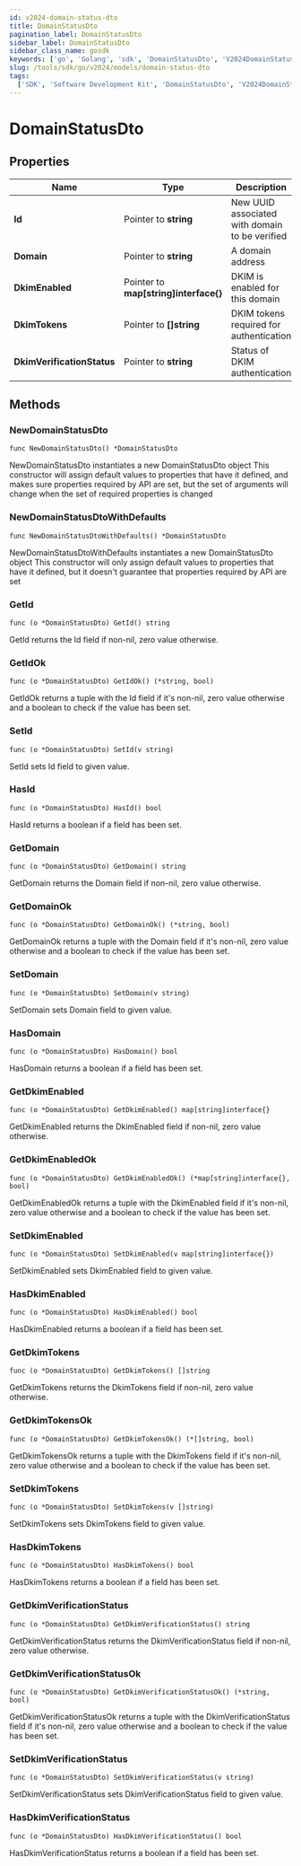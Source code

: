 ```yaml
---
id: v2024-domain-status-dto
title: DomainStatusDto
pagination_label: DomainStatusDto
sidebar_label: DomainStatusDto
sidebar_class_name: gosdk
keywords: ['go', 'Golang', 'sdk', 'DomainStatusDto', 'V2024DomainStatusDto']
slug: /tools/sdk/go/v2024/models/domain-status-dto
tags:
  ['SDK', 'Software Development Kit', 'DomainStatusDto', 'V2024DomainStatusDto']
---
```


# DomainStatusDto

## Properties

| Name | Type | Description | Notes |
| --- | --- | --- | --- |
| **Id** | Pointer to **string** | New UUID associated with domain to be verified | [optional] |
| **Domain** | Pointer to **string** | A domain address | [optional] |
| **DkimEnabled** | Pointer to **map[string]interface{}** | DKIM is enabled for this domain | [optional] [default to false] |
| **DkimTokens** | Pointer to **[]string** | DKIM tokens required for authentication | [optional] |
| **DkimVerificationStatus** | Pointer to **string** | Status of DKIM authentication | [optional] |

## Methods

### NewDomainStatusDto

`func NewDomainStatusDto() *DomainStatusDto`

NewDomainStatusDto instantiates a new DomainStatusDto object This constructor will assign default values to properties that have it defined, and makes sure properties required by API are set, but the set of arguments will change when the set of required properties is changed

### NewDomainStatusDtoWithDefaults

`func NewDomainStatusDtoWithDefaults() *DomainStatusDto`

NewDomainStatusDtoWithDefaults instantiates a new DomainStatusDto object This constructor will only assign default values to properties that have it defined, but it doesn't guarantee that properties required by API are set

### GetId

`func (o *DomainStatusDto) GetId() string`

GetId returns the Id field if non-nil, zero value otherwise.

### GetIdOk

`func (o *DomainStatusDto) GetIdOk() (*string, bool)`

GetIdOk returns a tuple with the Id field if it's non-nil, zero value otherwise and a boolean to check if the value has been set.

### SetId

`func (o *DomainStatusDto) SetId(v string)`

SetId sets Id field to given value.

### HasId

`func (o *DomainStatusDto) HasId() bool`

HasId returns a boolean if a field has been set.

### GetDomain

`func (o *DomainStatusDto) GetDomain() string`

GetDomain returns the Domain field if non-nil, zero value otherwise.

### GetDomainOk

`func (o *DomainStatusDto) GetDomainOk() (*string, bool)`

GetDomainOk returns a tuple with the Domain field if it's non-nil, zero value otherwise and a boolean to check if the value has been set.

### SetDomain

`func (o *DomainStatusDto) SetDomain(v string)`

SetDomain sets Domain field to given value.

### HasDomain

`func (o *DomainStatusDto) HasDomain() bool`

HasDomain returns a boolean if a field has been set.

### GetDkimEnabled

`func (o *DomainStatusDto) GetDkimEnabled() map[string]interface{}`

GetDkimEnabled returns the DkimEnabled field if non-nil, zero value otherwise.

### GetDkimEnabledOk

`func (o *DomainStatusDto) GetDkimEnabledOk() (*map[string]interface{}, bool)`

GetDkimEnabledOk returns a tuple with the DkimEnabled field if it's non-nil, zero value otherwise and a boolean to check if the value has been set.

### SetDkimEnabled

`func (o *DomainStatusDto) SetDkimEnabled(v map[string]interface{})`

SetDkimEnabled sets DkimEnabled field to given value.

### HasDkimEnabled

`func (o *DomainStatusDto) HasDkimEnabled() bool`

HasDkimEnabled returns a boolean if a field has been set.

### GetDkimTokens

`func (o *DomainStatusDto) GetDkimTokens() []string`

GetDkimTokens returns the DkimTokens field if non-nil, zero value otherwise.

### GetDkimTokensOk

`func (o *DomainStatusDto) GetDkimTokensOk() (*[]string, bool)`

GetDkimTokensOk returns a tuple with the DkimTokens field if it's non-nil, zero value otherwise and a boolean to check if the value has been set.

### SetDkimTokens

`func (o *DomainStatusDto) SetDkimTokens(v []string)`

SetDkimTokens sets DkimTokens field to given value.

### HasDkimTokens

`func (o *DomainStatusDto) HasDkimTokens() bool`

HasDkimTokens returns a boolean if a field has been set.

### GetDkimVerificationStatus

`func (o *DomainStatusDto) GetDkimVerificationStatus() string`

GetDkimVerificationStatus returns the DkimVerificationStatus field if non-nil, zero value otherwise.

### GetDkimVerificationStatusOk

`func (o *DomainStatusDto) GetDkimVerificationStatusOk() (*string, bool)`

GetDkimVerificationStatusOk returns a tuple with the DkimVerificationStatus field if it's non-nil, zero value otherwise and a boolean to check if the value has been set.

### SetDkimVerificationStatus

`func (o *DomainStatusDto) SetDkimVerificationStatus(v string)`

SetDkimVerificationStatus sets DkimVerificationStatus field to given value.

### HasDkimVerificationStatus

`func (o *DomainStatusDto) HasDkimVerificationStatus() bool`

HasDkimVerificationStatus returns a boolean if a field has been set.
